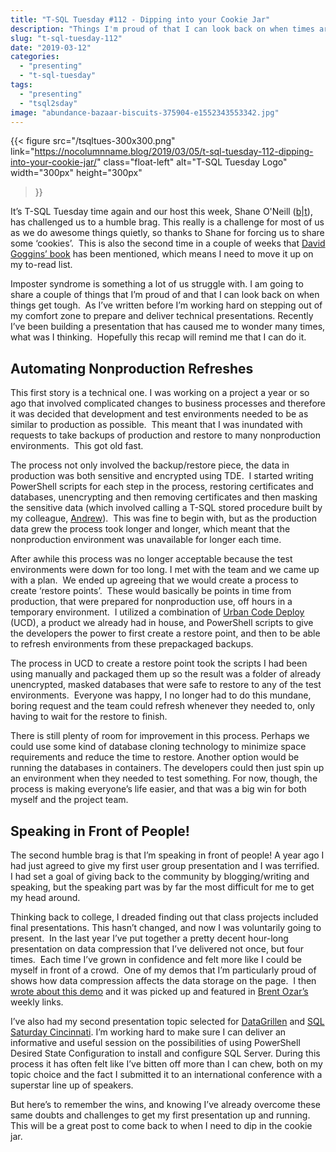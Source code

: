 ```yaml
---
title: "T-SQL Tuesday #112 - Dipping into your Cookie Jar"
description: "Things I'm proud of that I can look back on when times are rough."
slug: "t-sql-tuesday-112"
date: "2019-03-12"
categories:
  - "presenting"
  - "t-sql-tuesday"
tags:
  - "presenting"
  - "tsql2sday"
image: "abundance-bazaar-biscuits-375904-e1552343553342.jpg"
---
```


{{<
  figure src="/tsqltues-300x300.png"
         link="https://nocolumnname.blog/2019/03/05/t-sql-tuesday-112-dipping-into-your-cookie-jar/"
         class="float-left"
         alt="T-SQL Tuesday Logo"
         width="300px"
         height="300px"
>}}

It’s T-SQL Tuesday time again and our host this week, Shane O'Neill ([b](https://nocolumnname.blog/)|[t](https://twitter.com/SOZDBA)), has challenged us to a humble brag. This really is a challenge for most of us as we do awesome things quietly, so thanks to Shane for forcing us to share some ‘cookies’.  This is also the second time in a couple of weeks that [David Goggins’ book](https://www.amazon.com/Cant-Hurt-Me-Master-Your-ebook/dp/B07H453KGH) has been mentioned, which means I need to move it up on my to-read list.

Imposter syndrome is something a lot of us struggle with. I am going to share a couple of things that I’m proud of and that I can look back on when things get tough.  As I’ve written before I’m working hard on stepping out of my comfort zone to prepare and deliver technical presentations. Recently I’ve been building a presentation that has caused me to wonder many times, what was I thinking.  Hopefully this recap will remind me that I can do it.

## Automating Nonproduction Refreshes

This first story is a technical one. I was working on a project a year or so ago that involved complicated changes to business processes and therefore it was decided that development and test environments needed to be as similar to production as possible.  This meant that I was inundated with requests to take backups of production and restore to many nonproduction environments.  This got old fast.

The process not only involved the backup/restore piece, the data in production was both sensitive and encrypted using TDE.  I started writing PowerShell scripts for each step in the process, restoring certificates and databases, unencrypting and then removing certificates and then masking the sensitive data (which involved calling a T-SQL stored procedure built by my colleague, [Andrew](https://twitter.com/awickham)).  This was fine to begin with, but as the production data grew the process took longer and longer, which meant that the nonproduction environment was unavailable for longer each time.

After awhile this process was no longer acceptable because the test environments were down for too long. I met with the team and we came up with a plan.  We ended up agreeing that we would create a process to create ‘restore points’.  These would basically be points in time from production, that were prepared for nonproduction use, off hours in a temporary environment.  I utilized a combination of [Urban Code Deploy](https://developer.ibm.com/urbancode/products/urbancode-deploy/) (UCD), a product we already had in house, and PowerShell scripts to give the developers the power to first create a restore point, and then to be able to refresh environments from these prepackaged backups.

The process in UCD to create a restore point took the scripts I had been using manually and packaged them up so the result was a folder of already unencrypted, masked databases that were safe to restore to any of the test environments.  Everyone was happy, I no longer had to do this mundane, boring request and the team could refresh whenever they needed to, only having to wait for the restore to finish.

There is still plenty of room for improvement in this process. Perhaps we could use some kind of database cloning technology to minimize space requirements and reduce the time to restore. Another option would be running the databases in containers. The developers could then just spin up an environment when they needed to test something. For now, though, the process is making everyone’s life easier, and that was a big win for both myself and the project team.

## Speaking in Front of People!

The second humble brag is that I’m speaking in front of people! A year ago I had just agreed to give my first user group presentation and I was terrified.  I had set a goal of giving back to the community by blogging/writing and speaking, but the speaking part was by far the most difficult for me to get my head around. 

Thinking back to college, I dreaded finding out that class projects included final presentations. This hasn’t changed, and now I was voluntarily going to present.  In the last year I’ve put together a pretty decent hour-long presentation on data compression that I’ve delivered not once, but four times.  Each time I’ve grown in confidence and felt more like I could be myself in front of a crowd.  One of my demos that I’m particularly proud of shows how data compression affects the data storage on the page.  I then [wrote about this demo](https://jesspomfret.com/data-compression-internals/) and it was picked up and featured in [Brent Ozar’s](https://www.brentozar.com) weekly links.

I’ve also had my second presentation topic selected for [DataGrillen](https://datagrillen.com) and [SQL Saturday Cincinnati](https://www.sqlsaturday.com/827/eventhome.aspx). I’m working hard to make sure I can deliver an informative and useful session on the possibilities of using PowerShell Desired State Configuration to install and configure SQL Server. During this process it has often felt like I’ve bitten off more than I can chew, both on my topic choice and the fact I submitted it to an international conference with a superstar line up of speakers.

But here’s to remember the wins, and knowing I’ve already overcome these same doubts and challenges to get my first presentation up and running. This will be a great post to come back to when I need to dip in the cookie jar.

